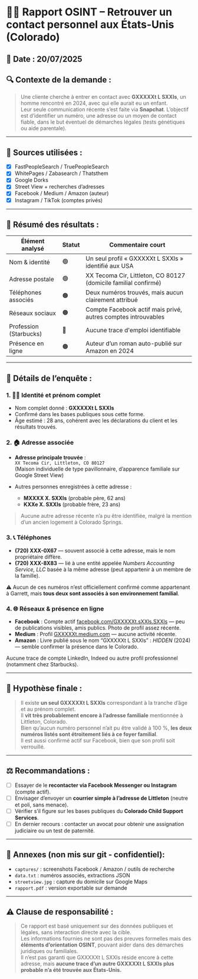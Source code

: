 # 🧑‍💻 Rapport OSINT – Retrouver un contact personnel aux États-Unis (Colorado)

## 📅 Date : 20/07/2025  
## 🔍 Contexte de la demande :
> Une cliente cherche à entrer en contact avec **GXXXXXt L SXXls**, un homme rencontré en 2024, avec qui elle aurait eu un enfant.  
> Leur seule communication récente s’est faite via **Snapchat**. L’objectif est d’identifier un numéro, une adresse ou un moyen de contact fiable, dans le but éventuel de démarches légales (tests génétiques ou aide parentale).

---

## 🧾 Sources utilisées :

- [x] FastPeopleSearch / TruePeopleSearch  
- [x] WhitePages / Zabasearch / Thatsthem  
- [x] Google Dorks  
- [x] Street View + recherches d’adresses  
- [x] Facebook / Medium / Amazon (auteur)  
- [x] Instagram / TikTok (comptes privés)

---

## 🧠 Résumé des résultats :

| Élément analysé         | Statut   | Commentaire court                                               |
|-------------------------|----------|------------------------------------------------------------------|
| Nom & identité          | 🟢        | Un seul profil « GXXXXXt L SXXls » identifié aux USA         |
| Adresse postale         | 🟢        | XX Tecoma Cir, Littleton, CO 80127 (domicile familial confirmé) |
| Téléphones associés     | 🟠        | Deux numéros trouvés, mais aucun clairement attribué            |
| Réseaux sociaux         | 🟠        | Compte Facebook actif mais privé, autres comptes introuvables   |
| Profession (Starbucks)  | 🔴        | Aucune trace d'emploi identifiable                              |
| Présence en ligne       | 🟠        | Auteur d’un roman auto-publié sur Amazon en 2024                |

---

## 📂 Détails de l’enquête :

### 1. 🧑‍💻 Identité et prénom complet
- Nom complet donné : **GXXXXXt L SXXls**  
- Confirmé dans les bases publiques sous cette forme.  
- Âge estimé : 28 ans, cohérent avec les déclarations du client et les résultats trouvés.

### 2. 🏠 Adresse associée
- **Adresse principale trouvée** :  
  `XX Tecoma Cir, Littleton, CO 80127`  
  (Maison individuelle de type pavillonnaire, d’apparence familiale sur Google Street View)

- Autres personnes enregistrées à cette adresse :  
  - **MXXXX X. SXXls** (probable père, 62 ans)  
  - **KXXe X. SXXls** (probable frère, 23 ans)

> Aucune autre adresse récente n’a pu être identifiée, malgré la mention d’un ancien logement à Colorado Springs.

### 3. 📞 Téléphones
- **(720) XXX-0X67** — souvent associé à cette adresse, mais le nom propriétaire diffère.
- **(720) XXX-8X83** — lié à une entité appelée *Numbers Accounting Service, LLC* basée à la même adresse (peut appartenir à un membre de la famille).

⚠️ Aucun de ces numéros n’est officiellement confirmé comme appartenant à Garrett, mais **tous deux sont associés à son environnement familial**.

### 4. 🌐 Réseaux & présence en ligne
- **Facebook** : Compte actif [facebook.com/GXXXXXt.sXXls.SXXls](https://www.facebook.com/GXXXXXt.SXXls.2024) — peu de publications visibles, amis publics. Photo de profil assez récente.
- **Medium** : Profil [GXXXXXt.medium.com](https://medium.com/@GXXXXXt) — aucune activité récente.
- **Amazon** : Livre publié sous le nom “GXXXXXt L SXXls” : *HIDDEN* (2024) — semble confirmer la présence dans le Colorado.

Aucune trace de compte LinkedIn, Indeed ou autre profil professionnel (notamment chez Starbucks).

---

## 🧠 Hypothèse finale :

> Il existe **un seul GXXXXXt L SXXls** correspondant à la tranche d’âge et au prénom complet.  
> Il **vit très probablement encore à l’adresse familiale** mentionnée à Littleton, Colorado.  
> Bien qu’aucun numéro personnel n’ait pu être validé à 100 %, **les deux numéros listés sont étroitement liés à ce foyer familial**.  
> Il est aussi confirmé actif sur Facebook, bien que son profil soit verrouillé.

---

## ⚖️ Recommandations :

- [ ] Essayer de le **recontacter via Facebook Messenger ou Instagram** (compte actif).
- [ ] Envisager d’envoyer un **courrier simple à l’adresse de Littleton** (neutre et poli, sans menace).
- [ ] Vérifier s’il figure sur les bases publiques du **Colorado Child Support Services**.
- [ ] En dernier recours : contacter un avocat pour obtenir une assignation judiciaire ou un test de paternité.

---

## 📁 Annexes (non mis sur git - confidentiel):

- `captures/` : screenshots Facebook / Amazon / outils de recherche  
- `data.txt` : numéros associés, extractions JSON  
- `streetview.jpg` : capture du domicile sur Google Maps  
- `rapport.pdf` : version exportable sur demande

---

## ⚠️ Clause de responsabilité :

> Ce rapport est basé uniquement sur des données publiques et légales, sans interaction directe avec la cible.  
> Les informations fournies ne sont pas des preuves formelles mais des **éléments d’orientation OSINT**, pouvant aider dans des démarches juridiques ou familiales.  
> Il n’est pas garanti que GXXXXXt L SXXls réside encore à cette adresse, mais **aucune trace d’un autre GXXXXXt L SXXls plus probable n’a été trouvée aux États-Unis.**
